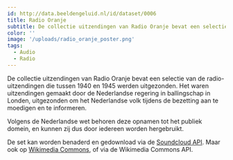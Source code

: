 ```yaml
---
id: http://data.beeldengeluid.nl/id/dataset/0006
title: Radio Oranje
subtitle: De collectie uitzendingen van Radio Oranje bevat een selectie van de radio-uitzendingen die tussen 1940 en 1945 werden uitgezonden. Het waren uitzendingen gemaakt door de Nederlandse regering in ballingschap in Londen, uitgezonden om het Nederlandse volk tijdens de bezetting aan te moedigen en te informeren.
color: ''
image: '/uploads/radio_oranje_poster.png'
tags:
  - Audio
  - Radio
---
```


De collectie uitzendingen van Radio Oranje bevat een selectie van de radio-uitzendingen die tussen 1940 en 1945 werden uitgezonden. Het waren uitzendingen gemaakt door de Nederlandse regering in ballingschap in Londen, uitgezonden om het Nederlandse volk tijdens de bezetting aan te moedigen en te informeren.

Volgens de Nederlandse wet behoren deze opnamen tot het publiek domein, en kunnen zij dus door iedereen worden hergebruikt.

De set kan worden benaderd en gedownload via de [Soundcloud API](https://developers.soundcloud.com/docs/api/guide). Maar ook op [Wikimedia Commons](https://commons.wikimedia.org/wiki/Category:Radio_Broadcasts_by_Radio_Oranje), of via de Wikimedia Commons API.
